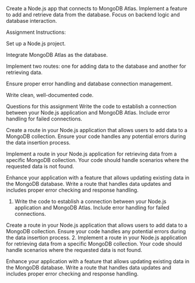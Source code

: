 Create a Node.js app that connects to MongoDB Atlas. Implement a feature to add and retrieve data from the database. Focus on backend logic and database interaction.

Assignment Instructions:

Set up a Node.js project.

Integrate MongoDB Atlas as the database.

Implement two routes: one for adding data to the database and another for retrieving data.

Ensure proper error handling and database connection management.

Write clean, well-documented code.

Questions for this assignment
Write the code to establish a connection between your Node.js application and MongoDB Atlas. Include error handling for failed connections.

Create a route in your Node.js application that allows users to add data to a MongoDB collection. Ensure your code handles any potential errors during the data insertion process.

Implement a route in your Node.js application for retrieving data from a specific MongoDB collection. Your code should handle scenarios where the requested data is not found.

Enhance your application with a feature that allows updating existing data in the MongoDB database. Write a route that handles data updates and includes proper error checking and response handling.

1. Write the code to establish a connection between your Node.js application and MongoDB Atlas. Include error handling for failed connections.

Create a route in your Node.js application that allows users to add data to a MongoDB collection. Ensure your code handles any potential errors during the data insertion process. 2. Implement a route in your Node.js application for retrieving data from a specific MongoDB collection. Your code should handle scenarios where the requested data is not found.

Enhance your application with a feature that allows updating existing data in the MongoDB database. Write a route that handles data updates and includes proper error checking and response handling.
